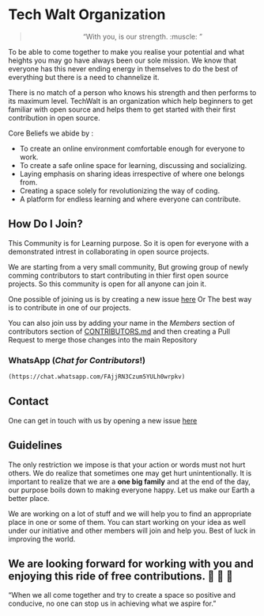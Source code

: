 # Tech Walt Organization

> <center> “With you, is our strength. :muscle: ” </center>

To be able to come together to make you realise your potential and what heights you may go have always been our sole mission. We know that everyone has this never ending energy in themselves to do the best of everything but there is a need to channelize it.

There is no match of a person who knows his strength and then performs to its maximum level. TechWalt is an organization which help beginners to get familiar with open source and helps them to get started with their first contribution in open source.

Core Beliefs we abide by :
*	To create an online environment comfortable enough for everyone to work.
*	To create a safe online space for learning, discussing and socializing.
*	Laying emphasis on sharing ideas irrespective of where one belongs from.
*	Creating a space solely for revolutionizing the way of coding. 
*	A platform for endless learning and where everyone can contribute.

## How Do I Join?

This Community is for Learning purpose. So it is open for everyone with a demonstrated intrest in collaborating in open source projects.

We are starting from a very small community, But growing group of newly comming contributors to start contributing in thier first open source projects. So this community is open for all anyone can join it. 

One possible of joining us is by creating a new issue [here](https://github.com/priyansh19/Join_TechWalt/issues/new) Or The best way is to contribute in one of our projects.

You can also join uss by adding your name in the *Members* section of contributors section of [CONTRIBUTORS.md](https://github.com/priyansh19/Join_TechWalt/blob/master/CONTRIBUTORS.md) and then creating a Pull Request to merge those changes into the main Repository

### WhatsApp (*Chat for Contributors*!)

```md
(https://chat.whatsapp.com/FAjjRN3Czum5YULh0wrpkv)
```
## Contact

One can get in touch with us by opening a new issue [here](https://github.com/priyansh19/Join_TechWalt/issues/new)

## Guidelines 

The only restriction we impose is that your action or words must not hurt others. We do realize that sometimes one may get hurt unintentionally. It is important to realize that we are a **one big family** and at the end of the day, our purpose boils down to making everyone happy. Let us make our Earth a better place.

We are working on a lot of stuff and we will help you to find an appropriate place in one or some of them. You can start working on your idea as well under our initiative and other members will join and help you. Best of luck in improving the world.

## We are looking forward for working with you and enjoying this ride of free contributions. :wine_glass: :cake: :dancer: 

“When we all come together and try to create a space so positive and conducive, no one can stop us in achieving what we aspire for.”


